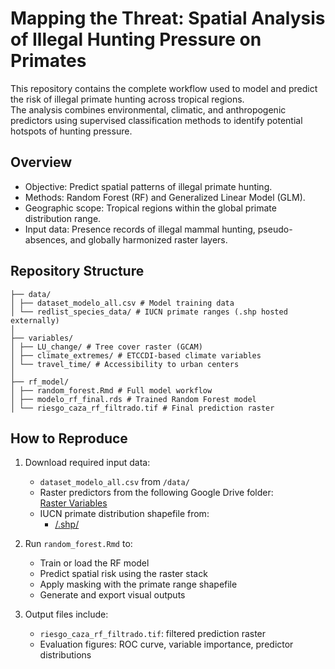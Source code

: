 # Mapping the Threat: Spatial Analysis of Illegal Hunting Pressure on Primates

This repository contains the complete workflow used to model and predict the risk of illegal primate hunting across tropical regions.  
The analysis combines environmental, climatic, and anthropogenic predictors using supervised classification methods to identify potential hotspots of hunting pressure.

## Overview

- Objective: Predict spatial patterns of illegal primate hunting.
- Methods: Random Forest (RF) and Generalized Linear Model (GLM).
- Geographic scope: Tropical regions within the global primate distribution range.
- Input data: Presence records of illegal mammal hunting, pseudo-absences, and globally harmonized raster layers.

## Repository Structure
```
├── data/
│ ├── dataset_modelo_all.csv # Model training data
│ └── redlist_species_data/ # IUCN primate ranges (.shp hosted externally)
│
├── variables/
│ ├── LU_change/ # Tree cover raster (GCAM)
│ ├── climate_extremes/ # ETCCDI-based climate variables
│ └── travel_time/ # Accessibility to urban centers
│
├── rf_model/
│ ├── random_forest.Rmd # Full model workflow
│ ├── modelo_rf_final.rds # Trained Random Forest model
│ └── riesgo_caza_rf_filtrado.tif # Final prediction raster
```


## How to Reproduce

1. Download required input data:
   - `dataset_modelo_all.csv` from `/data/`
   - Raster predictors from the following Google Drive folder:  
     [Raster Variables](https://drive.google.com/drive/folders/13ENit3NzjQ8nZb11pIet4NIscoZD0vE1?usp=share_link)
   - IUCN primate distribution shapefile from:
     - [/.shp/](https://drive.google.com/drive/folders/12v32ctX-P9l-fV5P1VM1j9vdchSndkYD?usp=sharing)

2. Run `random_forest.Rmd` to:
   - Train or load the RF model
   - Predict spatial risk using the raster stack
   - Apply masking with the primate range shapefile
   - Generate and export visual outputs

3. Output files include:
   - `riesgo_caza_rf_filtrado.tif`: filtered prediction raster
   - Evaluation figures: ROC curve, variable importance, predictor distributions


